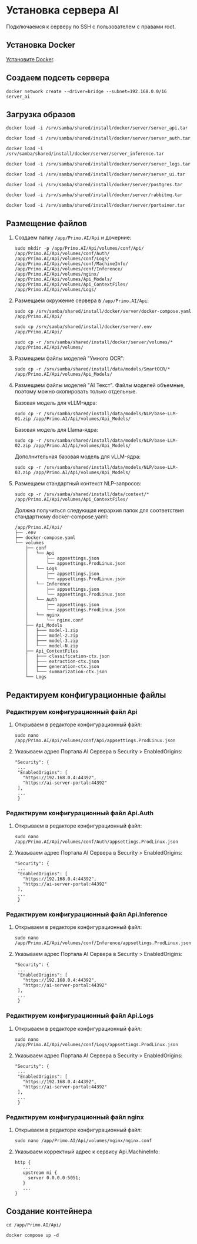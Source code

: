 # Установка сервера AI

Подключаемся к серверу по SSH с пользователем с правами root. 

## Установка Docker

[Установите Docker](https://docs.primo-rpa.ru/primo-rpa/primo-rpa-ai-server/installing/linux/installing-docker).

## Создаем подсеть сервера

```
docker network create --driver=bridge --subnet=192.168.0.0/16 server_ai
```

## Загрузка образов

```
docker load -i /srv/samba/shared/install/docker/server/server_api.tar
```
```
docker load -i /srv/samba/shared/install/docker/server/server_auth.tar
```
```
docker load -i /srv/samba/shared/install/docker/server/server_inference.tar
```
```
docker load -i /srv/samba/shared/install/docker/server/server_logs.tar
```
```
docker load -i /srv/samba/shared/install/docker/server/server_ui.tar
```
```
docker load -i /srv/samba/shared/install/docker/server/postgres.tar
```
```
docker load -i /srv/samba/shared/install/docker/server/rabbitmq.tar
```
```
docker load -i /srv/samba/shared/install/docker/server/portainer.tar
```

## Размещение файлов

1. Создаем папку `/app/Primo.AI/Api` и дочерние:
   ```
   sudo mkdir -p /app/Primo.AI/Api/volumes/conf/Api/ /app/Primo.AI/Api/volumes/conf/Auth/ /app/Primo.AI/Api/volumes/conf/Logs/ /app/Primo.AI/Api/volumes/conf/MachineInfo/ /app/Primo.AI/Api/volumes/conf/Inference/ /app/Primo.AI/Api/volumes/nginx/ /app/Primo.AI/Api/volumes/Api_Models/ /app/Primo.AI/Api/volumes/Api_ContextFiles/ /app/Primo.AI/Api/volumes/Logs/ 
   ```
1. Размещаем окружение сервера в `/app/Primo.AI/Api`:
   ```
   sudo cp /srv/samba/shared/install/docker/server/docker-compose.yaml /app/Primo.AI/Api/
   ```
   ```
   sudo cp /srv/samba/shared/install/docker/server/.env /app/Primo.AI/Api/
   ```
   ```
   sudo cp -r /srv/samba/shared/install/docker/server/volumes/* /app/Primo.AI/Api/volumes/
   ```
1. Размещаем файлы моделей "Умного OCR": 
   ```
   sudo cp -r /srv/samba/shared/install/data/models/SmartOCR/* /app/Primo.AI/Api/volumes/Api_Models/
   ```
1. Размещаем файлы моделей "AI Текст". Файлы моделей объемные, поэтому можно скопировать только отдельные.

   Базовая модель для vLLM-ядра:
   ```
   sudo cp -r /srv/samba/shared/install/data/models/NLP/base-LLM-01.zip /app/Primo.AI/Api/volumes/Api_Models/
   ```
   Базовая модель для Llama-ядра:
   ```
   sudo cp -r /srv/samba/shared/install/data/models/NLP/base-LLM-02.zip /app/Primo.AI/Api/volumes/Api_Models/
   ```
   Дополнительная базовая модель для vLLM-ядра:
   ```
   sudo cp -r /srv/samba/shared/install/data/models/NLP/base-LLM-03.zip /app/Primo.AI/Api/volumes/Api_Models/
   ```
1. Размещаем стандартный контекст NLP-запросов: 
   ```
   sudo cp -r /srv/samba/shared/install/data/context/* /app/Primo.AI/Api/volumes/Api_ContextFiles/
   ```
   Должна получиться следующая иерархия папок для соответствия стандартному docker-compose.yaml:
   ```
   /app/Primo.AI/Api/
   ├── .env
   ├── docker-compose.yaml
   └── volumes
       ├── conf
       │   └── Api
       │       ├── appsettings.json
       │       └── appsettings.ProdLinux.json
       │   └── Logs
       │       ├── appsettings.json
       │       └── appsettings.ProdLinux.json
       │   └── Inference
       │       ├── appsettings.json
       │       └── appsettings.ProdLinux.json
       │   └── Auth
       │       ├── appsettings.json
       │       └── appsettings.ProdLinux.json
       │   └── nginx
       │       └── nginx.conf
       ├── Api_Models
       │   ├─── model-1.zip
       │   ├─── model-2.zip
       │   ├─── model-3.zip
       │   └─── model-N.zip
       ├── Api_ContextFiles
       │   ├─── classification-ctx.json
       │   ├─── extraction-ctx.json
       │   ├─── generation-ctx.json
       │   └─── summarization-ctx.json
       └── Logs
   ```
## Редактируем конфигурационные файлы

### Редактируем конфигурационный файл Api

1. Открываем в редакторе конфигурационный файл:
   ```
   sudo nano /app/Primo.AI/Api/volumes/conf/Api/appsettings.ProdLinux.json
   ```
1. Указываем адрес Портала AI Сервера в Security > EnabledOrigins:
   ```
   "Security": {
    ...
    "EnabledOrigins": [
      "https://192.168.0.4:44392", 
      "https://ai-server-portal:44392"
    ],	
    ...
	}
	```
   
### Редактируем конфигурационный файл Api.Auth

1. Открываем в редакторе конфигурационный файл:
   ```
   sudo nano /app/Primo.AI/Api/volumes/conf/Auth/appsettings.ProdLinux.json
   ```
1. Указываем адрес Портала AI Сервера в Security > EnabledOrigins:
   ```
   "Security": {
    ...
    "EnabledOrigins": [
      "https://192.168.0.4:44392", 
      "https://ai-server-portal:44392"
    ],	
    ...
	}
	```   

### Редактируем конфигурационный файл Api.Inference

1. Открываем в редакторе конфигурационный файл:
   ```
   sudo nano /app/Primo.AI/Api/volumes/conf/Inference/appsettings.ProdLinux.json
   ```
   
1. Указываем адрес Портала AI Сервера в Security > EnabledOrigins:
   ```
   "Security": {
    ...
    "EnabledOrigins": [
      "https://192.168.0.4:44392", 
      "https://ai-server-portal:44392"
    ],	
    ...
	}
	```
   
### Редактируем конфигурационный файл Api.Logs

1. Открываем в редакторе конфигурационный файл:
   ```
   sudo nano /app/Primo.AI/Api/volumes/conf/Logs/appsettings.ProdLinux.json
   ```
1. Указываем адрес Портала AI Сервера в Security > EnabledOrigins:
   ```
   "Security": {
    ...
    "EnabledOrigins": [
      "https://192.168.0.4:44392", 
      "https://ai-server-portal:44392"
    ],	
    ...
	}
	```
   
   
   
### Редактируем конфигурационный файл nginx

1. Открываем в редакторе конфигурационный файл:
   ```
   sudo nano /app/Primo.AI/Api/volumes/nginx/nginx.conf
   ```
1. Указываем корректный адрес к сервису Api.MachineInfo:
   ```
   http {
      ...
      upstream mi {
        server 0.0.0.0:5051;
      }
      ...
   }
   ```
   
## Создание контейнера

   ```
   cd /app/Primo.AI/Api/
   ```
   ```
   docker compose up -d
   ```
